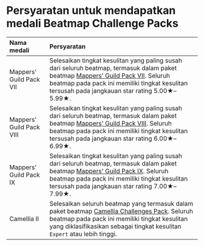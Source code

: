 # Persyaratan untuk mendapatkan medali Beatmap Challenge Packs

| Nama medali | Persyaratan |
| :-- | :-- |
| Mappers' Guild Pack VII | Selesaikan tingkat kesulitan yang paling susah dari seluruh beatmap, termasuk dalam paket beatmap [Mappers' Guild Pack VII](https://osu.ppy.sh/beatmaps/packs/2034). Seluruh beatmap pada pack ini memiliki tingkat kesulitan tersusah pada jangkauan star rating 5.00★–5.99★. |
| Mappers' Guild Pack VIII | Selesaikan tingkat kesulitan yang paling susah dari seluruh beatmap, termasuk dalam paket beatmap [Mappers' Guild Pack VIII](https://osu.ppy.sh/beatmaps/packs/2035). Seluruh beatmap pada pack ini memiliki tingkat kesulitan tersusah pada jangkauan star rating 6.00★–6.99★. |
| Mappers' Guild Pack IX | Selesaikan tingkat kesulitan yang paling susah dari seluruh beatmap, termasuk dalam paket beatmap [Mappers' Guild Pack IX](https://osu.ppy.sh/beatmaps/packs/2036). Seluruh beatmap pada pack ini memiliki tingkat kesulitan tersusah pada jangkauan star rating 7.00★–7.99★. |
| Camellia II | Selesaikan seluruh beatmap yang termasuk dalam paket beatmap [Camellia Challenges Pack](https://osu.ppy.sh/beatmaps/packs/2053). Seluruh beatmap pada pack ini memiliki tingkat kesulitan yang diklasifikasikan sebagai tingkat kesulitan `Expert` atau lebih tinggi. |
